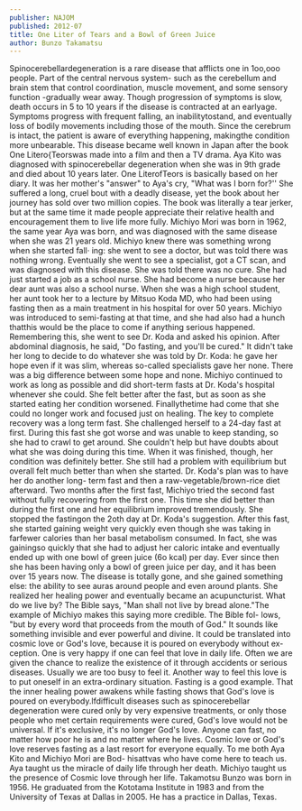 ```yaml
---
publisher: NAJOM
published: 2012-07
title: One Liter of Tears and a Bowl of Green Juice
author: Bunzo Takamatsu
---
```


Spinocerebellardegeneration is a rare disease that afflicts one in 1oo,ooo people. Part of the central nervous system- such as the cerebellum and brain stem that control coordination, muscle movement, and some sensory function -gradually wear away. Though progression of symptoms is slow, death occurs in 5 to 10 years if the disease is contracted at an earlyage. Symptoms progress with frequent falling, an inabilitytostand, and eventually loss of bodily movements including those of the mouth. Since the cerebrum is intact, the patient is aware of everything happening, makingthe condition more unbearable. This disease became well known in Japan after the book One Litero{Teorswas made into a film and then a TV drama. Aya Kito was diagnosed with spinocerebellar degeneration when she was in 9th grade and died about 10 years later. One LiterofTeors is basically based on her diary. It was her mother's "answer" to Aya's cry, "What was I born for?'' She suffered a long, cruel bout with a deadly disease, yet the book about her journey has sold over two million copies. The book was literally a tear jerker, but at the same time it made people appreciate their relative health and encouragement them to live life more fully. Michiyo Mori was born in 1962, the same year Aya was born, and was diagnosed with the same disease when she was 21 years old. Michiyo knew there was something wrong when she started fall· ing: she went to see a doctor, but was told there was nothing wrong. Eventually she went to see a specialist, got a CT scan, and was diagnosed with this disease. She was told there was no cure. She had just started a job as a school nurse. She had become a nurse because her dear aunt was also a school nurse. When she was a high school student, her aunt took her to a lecture by Mitsuo Koda MD, who had been using fasting then as a main treatment in his hospital for over 50 years. Michiyo was introduced to semi-fasting at that time, and she had also had a hunch thatthis would be the place to come if anything serious happened. Remembering this, she went to see Dr. Koda and asked his opinion. After abdominal diagnosis, he said, "Do fasting, and you'll be cured." It didn't take her long to decide to do whatever she was told by Dr. Koda: he gave her hope even if it was slim, whereas so-called specialists gave her none. There was a big difference between some hope and none. Michiyo continued to work as long as possible and did short-term fasts at Dr. Koda's hospital whenever she could. She felt better after the fast, but as soon as she started eating her condition worsened. Finallythetime had come that she could no longer work and focused just on healing. The key to complete recovery was a long term fast. She challenged herself to a 24-day fast at first. During this fast she got worse and was unable to keep standing, so she had to crawl to get around. She couldn't help but have doubts about what she was doing during this time. When it was finished, though, her condition was definitely better. She still had a problem with equilibrium but overall felt much better than when she started. Dr. Koda's plan was to have her do another long- term fast and then a raw-vegetable/brown-rice diet afterward. Two months after the first fast, Michiyo tried the second fast without fully recovering from the first one. This time she did better than during the first one and her equilibrium improved tremendously. She stopped the fastingon the 2oth day at Dr. Koda's suggestion. After this fast, she started gaining weight very quickly even though she was taking in farfewer calories than her basal metabolism consumed. In fact, she was gainingso quickly that she had to adjust her caloric intake and eventually ended up with one bowl of green juice (6o kcal) per day. Ever since then she has been having only a bowl of green juice per day, and it has been over 15 years now. The disease is totally gone, and she gained something else: the ability to see auras around people and even around plants. She realized her healing power and eventually became an acupuncturist. What do we live by? The Bible says, "Man shall not live by bread alone."The example of Michiyo makes this saying more credible. The Bible fol- lows, "but by every word that proceeds from the mouth of God." It sounds like something invisible and ever powerful and divine. It could be translated into cosmic love or God's love, because it is poured on everybody without ex- ception. One is very happy if one can feel that love in daily life. Often we are given the chance to realize the existence of it through accidents or serious diseases. Usually we are too busy to feel it. Another way to feel this love is to put oneself in an extra-ordinary situation. Fasting is a good example. That the inner healing power awakens while fasting shows that God's love is poured on everybody.lfdifficult diseases such as spinocerebellar degeneration were cured only by very expensive treatments, or only those people who met certain requirements were cured, God's love would not be universal. If it's exclusive, it's no longer God's love. Anyone can fast, no matter how poor he is and no matter where he lives. Cosmic love or God's love reserves fasting as a last resort for everyone equally. To me both Aya Kito and Michiyo Mori are Bod- hisattvas who have come here to teach us. Aya taught us the miracle of daily life through her death. Michiyo taught us the presence of Cosmic love through her life. Takamotsu Bunzo was born in 1956. He graduated from the Kototama Institute in 1983 and from the University of Texas at Dallas in 2005. He has a practice in Dallas, Texas.

